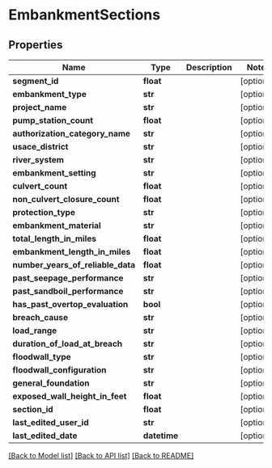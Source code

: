 # EmbankmentSections

## Properties
Name | Type | Description | Notes
------------ | ------------- | ------------- | -------------
**segment_id** | **float** |  | [optional] 
**embankment_type** | **str** |  | [optional] 
**project_name** | **str** |  | [optional] 
**pump_station_count** | **float** |  | [optional] 
**authorization_category_name** | **str** |  | [optional] 
**usace_district** | **str** |  | [optional] 
**river_system** | **str** |  | [optional] 
**embankment_setting** | **str** |  | [optional] 
**culvert_count** | **float** |  | [optional] 
**non_culvert_closure_count** | **float** |  | [optional] 
**protection_type** | **str** |  | [optional] 
**embankment_material** | **str** |  | [optional] 
**total_length_in_miles** | **float** |  | [optional] 
**embankment_length_in_miles** | **float** |  | [optional] 
**number_years_of_reliable_data** | **float** |  | [optional] 
**past_seepage_performance** | **str** |  | [optional] 
**past_sandboil_performance** | **str** |  | [optional] 
**has_past_overtop_evaluation** | **bool** |  | [optional] 
**breach_cause** | **str** |  | [optional] 
**load_range** | **str** |  | [optional] 
**duration_of_load_at_breach** | **str** |  | [optional] 
**floodwall_type** | **str** |  | [optional] 
**floodwall_configuration** | **str** |  | [optional] 
**general_foundation** | **str** |  | [optional] 
**exposed_wall_height_in_feet** | **float** |  | [optional] 
**section_id** | **float** |  | [optional] 
**last_edited_user_id** | **str** |  | [optional] 
**last_edited_date** | **datetime** |  | [optional] 

[[Back to Model list]](../README.md#documentation-for-models) [[Back to API list]](../README.md#documentation-for-api-endpoints) [[Back to README]](../README.md)


